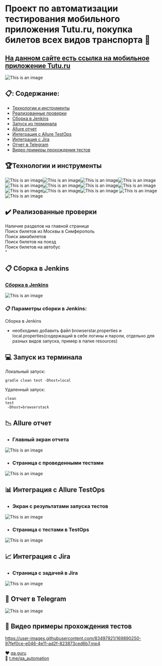 # Проект по автоматизации тестирования мобильного приложения Tutu.ru, покупка билетов всех видов транспорта	:star2:
## <a target="_blank" href="https://www.tutu.ru//">На данном сайте есть ссылка на мобильное приложение Tutu.ru </a> 

![This is an image](design/pictures/Tuturu.png)	

## :clipboard:: Содержание:

- <a href="#trophy-технологии-и-инструменты">Технологии и инструменты</a> 
- <a href="#heavy_check_mark-реализованные-проверки">Реализованные проверки</a>
- <a href="#clipboard_mark-сборка-в-Jenkins">Сборка в Jenkins</a>
- <a href="#computer-запуск-из-терминала">Запуск из терминала</a>
- <a href="#chart_with_downwards_trend-allure-отчет">Allure отчет</a>
- <a href="#bar_chart-интеграция-с-allure-testops">Интеграция с Allure TestOps</a>
- <a href="#chart_with_upwards_trend-интеграция-с-jira">Интеграция с Jira</a>
- <a href="#iphone-отчет-в-telegram">Отчет в Telegram</a>
- <a href="#movie_camera-видео-примеры-прохождения-тестов">Видео примеры прохождения тестов</a>

## :trophy:Технологии и инструменты
                                                                                                        
![This is an image](/design/icons/Java.png)![This is an image](/design/icons/Gradle.png)![This is an image](/design/icons/Intelij_IDEA.png)![This is an image](/design/icons/Selenide.png)![This is an image](/design/icons/Selenoid.png)![This is an image](/design/icons/JUnit5.png)![This is an image](/design/icons/Jenkins.png)![This is an image](/design/icons/Allure_Report.png)![This is an image](/design/icons/AllureTestOps.png)![This is an image](/design/icons/Telegram.png)![This is an image](/design/icons/Jira.png) ![This is an image](/design/icons/appium.png)  ![This is an image](/design/icons/androidstudio.png)</br>

## 	:heavy_check_mark: Реализованные проверки</br>
Наличие разделов на главной странице</br>
Поиск билетов из Москвы в Симферополь</br>
Поиск авиабилетов</br>
Поиск билетов на поезд</br>
Поиск билетов на автобус</br>
"</br>

## :clipboard: Сборка в Jenkins
### <a target="_blank" href="https://jenkins.autotests.cloud/job/Tutu.ruMobile/">Сборка в Jenkins</a>

![This is an image](design/pictures/Jenkins.jpeg)


###  :clipboard: Параметры сборки в Jenkins:
Сборка в Jenkins

- необходимо добавить файл browserstar.properties  и local.properties(содержащий в себе логины и пароли, отдельно для разных видов запуска, пример в папке resources)

## :computer: Запуск из терминала
Локальный запуск:
```
gradle clean test -Dhost=local

```

Удаленный запуск:
```
clean
test
 -Dhost=browserstack
```
## :chart_with_downwards_trend: Allure отчет
- ### Главный экран отчета

 ![This is an image](design/pictures/allure.jpeg)


- ### Страница с проведенными тестами

![This is an image](design/pictures/allur1.jpeg)

## :bar_chart: Интеграция с Allure TestOps
- ### Экран с результатами запуска тестов
                                                                            
![This is an image](design/pictures/allureTestsOps.jpeg)

- ### Страница с тестами в TestOps

![This is an image](design/pictures/allureTestOps1.jpeg)
                                                                            
## :chart_with_upwards_trend:	 Интеграция с Jira
- ### Страница с задачей в Jira
                                                                                
 ![This is an image](design/pictures/jira.jpeg)


## 	:iphone: Отчет в Telegram

 ![This is an image](design/pictures/telegram.jpeg)


## :movie_camera: Видео примеры прохождения тестов


https://user-images.githubusercontent.com/83497921/169890250-97fef0ce-e046-4e11-ad2f-823873ced6b7.mp4




:heart: <a target="_blank" href="https://qa.guru">qa.guru</a><br/>
:blue_heart: <a target="_blank" href="https://t.me/qa_automation">t.me/qa_automation</a>
